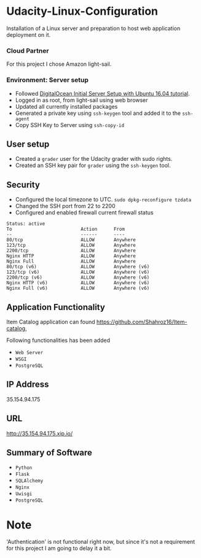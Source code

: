 # Udacity-Linux-Configuration
Installation of a Linux server and preparation to host web application deployment on it. 

### Cloud Partner
For this project I chose Amazon light-sail. 

### Environment: Server setup
- Followed [DigitalOcean Initial Server Setup with Ubuntu 16.04 tutorial](https://www.digitalocean.com/community/tutorials/initial-server-setup-with-ubuntu-18-04).
- Logged in as root, from light-sail using web browser
- Updated all currently installed packages
- Generated a private key using `ssh-keygen` tool and added it to the `ssh-agent`
- Copy SSH Key to Server using `ssh-copy-id`

## User setup
- Created a `grader` user for the Udacity grader with sudo rights.
- Created an SSH key pair for `grader` using the `ssh-keygen` tool.

## Security
- Configured the local timezone to UTC.
`sudo dpkg-reconfigure tzdata`
- Changed the SSH port from 22 to 2200
- Configured and enabled firewall
current firewall status

```text
Status: active
To                         Action      From
--                         ------      ----
80/tcp                     ALLOW       Anywhere                  
123/tcp                    ALLOW       Anywhere                  
2200/tcp                   ALLOW       Anywhere                  
Nginx HTTP                 ALLOW       Anywhere                  
Nginx Full                 ALLOW       Anywhere                  
80/tcp (v6)                ALLOW       Anywhere (v6)             
123/tcp (v6)               ALLOW       Anywhere (v6)             
2200/tcp (v6)              ALLOW       Anywhere (v6)             
Nginx HTTP (v6)            ALLOW       Anywhere (v6)             
Nginx Full (v6)            ALLOW       Anywhere (v6)   
```

## Application Functionality
Item Catalog application can found https://github.com/Shahroz16/Item-catalog,

Following functionalities has been added 

* `Web Server` 
* `WSGI`
* `PostgreSQL`

## IP Address

35.154.94.175

## URL

http://35.154.94.175.xip.io/

## Summary of Software

* `Python`
* `Flask` 
* `SQLAlchemy`
* `Nginx`
* `Uwisgi`
* `PostgreSQL`

# Note
'Authentication' is not functional right now, but since it's not a requirement for this project I am going to delay it a bit.
